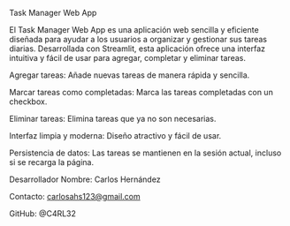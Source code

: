 Task Manager Web App

El Task Manager Web App es una aplicación web sencilla y eficiente diseñada para ayudar a los usuarios a organizar y gestionar sus tareas diarias. Desarrollada con Streamlit, esta aplicación ofrece una interfaz intuitiva y fácil de usar para agregar, completar y eliminar tareas.


Agregar tareas: Añade nuevas tareas de manera rápida y sencilla.

Marcar tareas como completadas: Marca las tareas completadas con un checkbox.

Eliminar tareas: Elimina tareas que ya no son necesarias.

Interfaz limpia y moderna: Diseño atractivo y fácil de usar.

Persistencia de datos: Las tareas se mantienen en la sesión actual, incluso si se recarga la página.

Desarrollador
Nombre: Carlos Hernández

Contacto: carlosahs123@gmail.com

GitHub: @C4RL32
